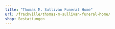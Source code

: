 ```yaml
---
title: "Thomas M. Sullivan Funeral Home"
url: /frackville/thomas-m-sullivan-funeral-home/
shop: Bestattungen
---
```

